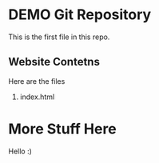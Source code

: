 # DEMO Git Repository

This is the first file in this repo.

## Website Contetns
Here are the files

1. index.html

# More Stuff Here
Hello :)